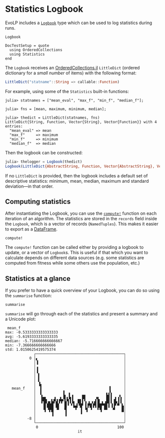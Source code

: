 # Statistics Logbook

EvoLP includes a [`Logbook`](@ref) type which can be used to log statistics during runs.

```@docs
Logbook
```

```@meta
DocTestSetup = quote
  using OrderedCollections
  using Statistics
end
```

The `Logbook` receives an [OrderedCollections.jl](https://github.com/JuliaCollections/OrderedCollections.jl) `LittleDict` (ordered dictionary for a _small number_ of items) with the following format:

```julia
LittleDict("statname"::String => callable::Function)
```

For example, using some of the `Statistics` built-in functions:

```jldoctest
julia> statnames = ["mean_eval", "max_f", "min_f", "median_f"];

julia> fns = [mean, maximum, minimum, median];

julia> thedict = LittleDict(statnames, fns)
LittleDict{String, Function, Vector{String}, Vector{Function}} with 4 entries:
  "mean_eval" => mean
  "max_f"     => maximum
  "min_f"     => minimum
  "median_f"  => median
```

Then the logbook can be constructed:

```julia
julia> thelogger = Logbook(thedict)
Logbook(LittleDict{AbstractString, Function, Vector{AbstractString}, Vector{Function}}("mean_eval" => Statistics.mean, "max_f" => maximum, "min_f" => minimum, "median_f" => Statistics.median), NamedTuple{(:mean_eval, :max_f, :min_f, :median_f)}[])
```

If no `LittleDict` is provided, then the logbook includes a default set of descriptive statistics: minimum, mean, median, maximum and standard deviation&mdash;in that order.

## Computing statistics

After instantiating the Logbook, you can use the [`compute!`](@ref) function on each iteration of an algorithm.
The statistics are stored in the `records` field inside the `Logbook`, which is a vector of records (`NamedTuples`).
This makes it easier to export as a [DataFrame](https://github.com/JuliaData/DataFrames.jl).

```@docs
compute!
```

The `compute!` function can be called either by providing a logbook to update, or a vector of `Logbook`s.
This is useful if that which you want to calculate depends on different data sources (e.g. some statistics are computed from fitness while some others use the population, etc.)

## Statistics at a glance

If you prefer to have a quick overview of your Logbook, you can do so using the `summarise` function:

```@docs
summarise
```

`summarise` will go through each of the statistics and present a summary and a Unicode plot:

```console
 mean_f 
max: -0.5333333333333333 
avg: -5.6193333333333335
median: -5.716666666666667 
min: -7.366666666666666
std: 1.0150625419575374
             ┌────────────────────────────────────────┐ 
           0 │▖                                       │ 
             │▐                                       │ 
             │▗                                       │ 
             │▐                                       │ 
             │ ▌                                      │ 
             │ ▌                                      │ 
             │ ▐▖                                     │ 
   mean_f    │  ▌                              ▐      │ 
             │  ▌         ▐  ▖                ▖▞▖     │ 
             │  ▐▄▖   ▗  ▖▐▌▖▙▐    █▌    ▗▖   █▌▌ ▖▗▚ │ 
             │  ▐▜█▗▖▙▛▟▐▜▘▙▜▐▐▖ █▌▌▚ ▖▗▗▌█ ▖▗█▌▌▐▙▐▐ │ 
             │   ▐▌███ █▌  █▝ ▘▙▟▝█▘▐▐▜▌▛▌██▀█▌▌▐▐▘▀ ▙│ 
             │   ▝▌▝▛█ ▝▘  ▜    ▘ ▐ ▝▌ ▘  ▘▜ ▀▘  ▀   █│ 
             │       ▐     ▐      ▝                   │ 
          -8 │                                        │ 
             └────────────────────────────────────────┘ 
              0                                    100  
                                 it                     
```
